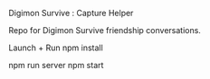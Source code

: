 Digimon Survive : Capture Helper

Repo for Digimon Survive friendship conversations.

Launch + Run
  npm install
  
  npm run server
  npm start
